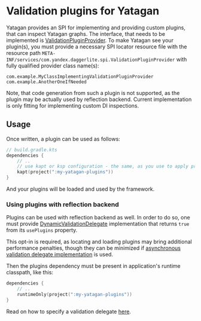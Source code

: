 # Validation plugins for Yatagan

Yatagan provides an SPI for implementing and providing custom plugins, that can inspect Yatagan graphs.
The interface, that needs to be implemented is [ValidationPluginProvider][VPP].
To make Yatagan see your plugin(s), you must provide a necessary SPI locator resource file with the resource path
`META-INF/services/com.yandex.daggerlite.spi.ValidationPluginProvider` with fully qualified provider class name(s):
```
com.example.MyClassImplementingValidationPluginProvider
com.example.AnotherOneIfNeeded
```

Note, that code generation from such a plugin is not supported, 
as the plugin may be actually used by reflection backend.
Current implementation is only fitting for implementing custom DI inspections.

## Usage

Once written, a plugin can be used as follows:
```kotlin
// build.gradle.kts
dependencies {
    // ..
    // use kapt or ksp configuration - the same, as you use to apply processor.
    kapt(project(":my-yatagan-plugins"))
}
```
And your plugins will be loaded and used by the framework.

### Using plugins with reflection backend

Plugins can be used with reflection backend as well.
In order to do so, one must provide [DynamicValidationDelegate][DVD] implementation that returns `true` from its 
`usePlugins` property. 

This opt-in is required, as locating and loading plugins may bring additional performance penalties, 
though they can be minimized if [asynchronous validation delegate implementation][ADVD] is used.

Then the plugins dependency must be present in application's runtime classpath, like this:
```kotlin
dependencies {
    // ..
    runtimeOnly(project(":my-yatagan-plugins"))
}
```

Read on how to specify a validation delegate [here][RT].

[VPP]: src/main/kotlin/ValidationPluginProvider.kt
[DVD]: ../../rt/support/src/main/kotlin/DynamicValidationDelegate.kt
[ADVD]: ../../rt/support/src/main/kotlin/AsyncDynamicValidationDelegate.kt
[RT]: ../../rt/README.md#validation